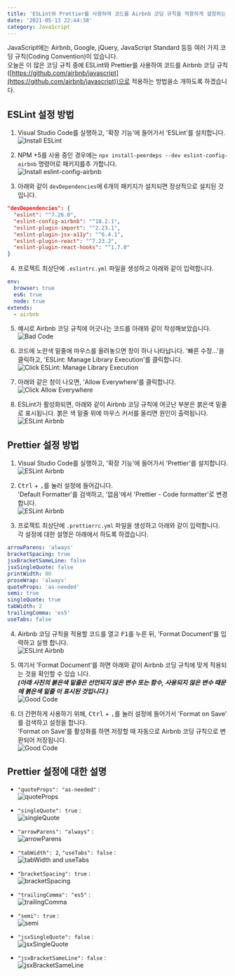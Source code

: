 ```yaml
---
title: 'ESLint와 Prettier를 사용하여 코드를 Airbnb 코딩 규칙을 적용하게 설정하는 방법'
date: '2021-05-13 22:44:38'
category: JavaScript
---
```


JavaScript에는 Airbnb, Google, jQuery, JavaScript Standard 등등 여러 가지 코딩 규칙(Coding
Convention)이 있습니다.  
오늘은 이 많은 코딩 규칙 중에 ESLint와 Prettier를 사용하여 코드를 Airbnb 코딩 규칙
([https://github.com/airbnb/javascript](https://github.com/airbnb/javascript))으로 적용하는 방법을소
개하도록 하겠습니다.

## ESLint 설정 방법

1. Visual Studio Code를 실행하고, '확장 기능'에 들어가서 'ESLint'를 설치합니다.  
   ![Install ESLint](/assets/image/2021-05-13-ESLint-Prettier-Airbnb-Javascript-Style-Setting/2021-05-13-ESLint-Prettier-Airbnb-Javascript-Style-Setting_1.png)

2. NPM +5를 사용 중인 경우에는 `npx install-peerdeps --dev eslint-config-airbnb` 명령어로 패키지를추
   가합니다.  
   ![Install eslint-config-airbnb](/assets/image/2021-05-13-ESLint-Prettier-Airbnb-Javascript-Style-Setting/2021-05-13-ESLint-Prettier-Airbnb-Javascript-Style-Setting_2.png)

3. 아래와 같이 `devDependencies`에 6개의 패키지가 설치되면 정상적으로 설치된 것 입니다.

```json
"devDependencies": {
  "eslint": "^7.26.0",
  "eslint-config-airbnb": "^18.2.1",
  "eslint-plugin-import": "^2.23.1",
  "eslint-plugin-jsx-a11y": "^6.4.1",
  "eslint-plugin-react": "^7.23.2",
  "eslint-plugin-react-hooks": "^1.7.0"
}
```

4. 프로젝트 최상단에 `.eslintrc.yml` 파일을 생성하고 아래와 같이 입력합니다.

```yml
env:
  browser: true
  es6: true
  node: true
extends:
  - airbnb
```

5. 예시로 Airbnb 코딩 규칙에 어긋나는 코드를 아래와 같이 작성해보았습니다.  
   ![Bad Code](/assets/image/2021-05-13-ESLint-Prettier-Airbnb-Javascript-Style-Setting/2021-05-13-ESLint-Prettier-Airbnb-Javascript-Style-Setting_3.png)

6. 코드에 노란색 밑줄에 마우스를 올려놓으면 창이 하나 나타납니다. '빠른 수정...'을 클릭하고,
   'ESLint: Manage Library Execution'를 클릭합니다.  
   ![Click ESLint: Manage Library Execution](/assets/image/2021-05-13-ESLint-Prettier-Airbnb-Javascript-Style-Setting/2021-05-13-ESLint-Prettier-Airbnb-Javascript-Style-Setting_4.png)

7. 아래와 같은 창이 나오면, 'Allow Everywhere'를 클릭합니다.  
   ![Click Allow Everywhere](/assets/image/2021-05-13-ESLint-Prettier-Airbnb-Javascript-Style-Setting/2021-05-13-ESLint-Prettier-Airbnb-Javascript-Style-Setting_5.png)

8. ESLint가 활성화되면, 아래와 같이 Airbnb 코딩 규칙에 어긋난 부분은 붉은색 밑줄로 표시됩니다. 붉은
   색 밑줄 위에 마우스 커서를 올리면 원인이 출력됩니다.  
   ![ESLint Airbnb](/assets/image/2021-05-13-ESLint-Prettier-Airbnb-Javascript-Style-Setting/2021-05-13-ESLint-Prettier-Airbnb-Javascript-Style-Setting_6.png)

## Prettier 설정 방법

1. Visual Studio Code를 실행하고, '확장 기능'에 들어가서 'Prettier'를 설치합니다.  
   ![ESLint Airbnb](/assets/image/2021-05-13-ESLint-Prettier-Airbnb-Javascript-Style-Setting/2021-05-13-ESLint-Prettier-Airbnb-Javascript-Style-Setting_7.png)

2. <kbd>Ctrl</kbd> + <kbd>,</kbd>를 눌러 설정에 들어갑니다.  
   'Default Formatter'를 검색하고, '없음'에서 'Prettier - Code formatter'로 변경합니다.  
   ![ESLint Airbnb](/assets/image/2021-05-13-ESLint-Prettier-Airbnb-Javascript-Style-Setting/2021-05-13-ESLint-Prettier-Airbnb-Javascript-Style-Setting_8.png)

3. 프로젝트 최상단에 `.prettierrc.yml` 파일을 생성하고 아래와 같이 입력합니다.  
   각 설정에 대한 설명은 아래에서 하도록 하겠습니다.

```yml
arrowParens: 'always'
bracketSpacing: true
jsxBracketSameLine: false
jsxSingleQuote: false
printWidth: 80
proseWrap: 'always'
quoteProps: 'as-needed'
semi: true
singleQuote: true
tabWidth: 2
trailingComma: 'es5'
useTabs: false
```

4. Airbnb 코딩 규칙을 적용할 코드를 열고 <kbd>F1</kbd>를 누른 뒤, 'Format Document'를 입력하고 실행
   합니다.  
   ![ESLint Airbnb](/assets/image/2021-05-13-ESLint-Prettier-Airbnb-Javascript-Style-Setting/2021-05-13-ESLint-Prettier-Airbnb-Javascript-Style-Setting_9.png)

5. 여기서 'Format Document'를 하면 아래와 같이 Airbnb 코딩 규칙에 맞게 적용되는 것을 확인할 수 있습
   니다.  
   **_(아래 사진의 붉은색 밑줄은 선언되지 않은 변수 또는 함수, 사용되지 않은 변수 때문에 붉은색 밑줄
   이 표시된 것입니다.)_**  
   ![Good Code](/assets/image/2021-05-13-ESLint-Prettier-Airbnb-Javascript-Style-Setting/2021-05-13-ESLint-Prettier-Airbnb-Javascript-Style-Setting_10.png)

6. 더 간편하게 사용하기 위해, <kbd>Ctrl</kbd> + <kbd>,</kbd>를 눌러 설정에 들어가서 'Format on Save'
   를 검색하고 설정을 합니다.  
   'Format on Save'를 활성화를 하면 저장할 때 자동으로 Airbnb 코딩 규칙으로 변환되어 저장됩니다.  
   ![Good Code](/assets/image/2021-05-13-ESLint-Prettier-Airbnb-Javascript-Style-Setting/2021-05-13-ESLint-Prettier-Airbnb-Javascript-Style-Setting_11.png)

## Prettier 설정에 대한 설명

- `"quoteProps": "as-needed"` :  
  ![quoteProps](/assets/image/2021-05-13-ESLint-Prettier-Airbnb-Javascript-Style-Setting/2021-05-13-ESLint-Prettier-Airbnb-Javascript-Style-Setting_12.png)

- `"singleQuote": true` :  
  ![singleQuote](/assets/image/2021-05-13-ESLint-Prettier-Airbnb-Javascript-Style-Setting/2021-05-13-ESLint-Prettier-Airbnb-Javascript-Style-Setting_13.png)

- `"arrowParens": "always"` :  
  ![arrowParens](/assets/image/2021-05-13-ESLint-Prettier-Airbnb-Javascript-Style-Setting/2021-05-13-ESLint-Prettier-Airbnb-Javascript-Style-Setting_14.png)

- `"tabWidth": 2`, `"useTabs": false` :  
  ![tabWidth and useTabs](/assets/image/2021-05-13-ESLint-Prettier-Airbnb-Javascript-Style-Setting/2021-05-13-ESLint-Prettier-Airbnb-Javascript-Style-Setting_15.png)

- `"bracketSpacing": true` :  
  ![bracketSpacing](/assets/image/2021-05-13-ESLint-Prettier-Airbnb-Javascript-Style-Setting/2021-05-13-ESLint-Prettier-Airbnb-Javascript-Style-Setting_16.png)

- `"trailingComma": "es5"` :  
  ![trailingComma](/assets/image/2021-05-13-ESLint-Prettier-Airbnb-Javascript-Style-Setting/2021-05-13-ESLint-Prettier-Airbnb-Javascript-Style-Setting_17.png)

- `"semi": true` :  
  ![semi](/assets/image/2021-05-13-ESLint-Prettier-Airbnb-Javascript-Style-Setting/2021-05-13-ESLint-Prettier-Airbnb-Javascript-Style-Setting_18.png)

- `"jsxSingleQuote": false` :  
  ![jsxSingleQuote](/assets/image/2021-05-13-ESLint-Prettier-Airbnb-Javascript-Style-Setting/2021-05-13-ESLint-Prettier-Airbnb-Javascript-Style-Setting_19.png)

- `"jsxBracketSameLine": false` :  
  ![jsxBracketSameLine](/assets/image/2021-05-13-ESLint-Prettier-Airbnb-Javascript-Style-Setting/2021-05-13-ESLint-Prettier-Airbnb-Javascript-Style-Setting_20.png)
